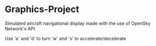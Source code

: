 # Graphics-Project
Simulated aircraft navigational display made with the use of OpenSky Network's API.

Use 'a' and 'd' to turn
    'w' and 's' to accelerate/decelerate

